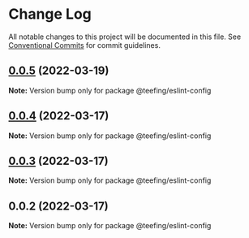 # Change Log

All notable changes to this project will be documented in this file.
See [Conventional Commits](https://conventionalcommits.org) for commit guidelines.

## [0.0.5](https://github.com/teefing/eslint-config/compare/v0.0.4...v0.0.5) (2022-03-19)

**Note:** Version bump only for package @teefing/eslint-config





## [0.0.4](https://github.com/teefing/eslint-config/compare/v0.0.3...v0.0.4) (2022-03-17)

**Note:** Version bump only for package @teefing/eslint-config





## [0.0.3](https://github.com/teefing/eslint-config/compare/v0.0.2...v0.0.3) (2022-03-17)

**Note:** Version bump only for package @teefing/eslint-config





## 0.0.2 (2022-03-17)

**Note:** Version bump only for package @teefing/eslint-config
